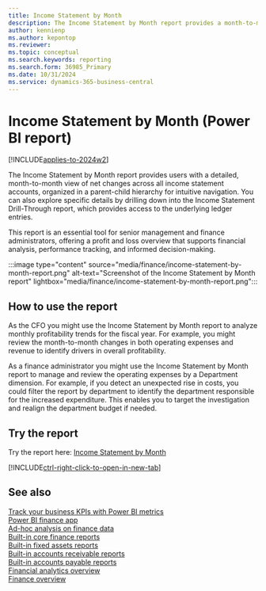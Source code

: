 ```yaml
---
title: Income Statement by Month
description: The Income Statement by Month report provides a month-to-month view of the net change for all income statement accounts. 
author: kennienp
ms.author: kepontop
ms.reviewer:
ms.topic: conceptual
ms.search.keywords: reporting
ms.search.form: 36985_Primary
ms.date: 10/31/2024
ms.service: dynamics-365-business-central
---
```


# Income Statement by Month (Power BI report)

[!INCLUDE[applies-to-2024w2](includes/applies-to-2024w2.md)]

The Income Statement by Month report provides users with a detailed, month-to-month view of net changes across all income statement accounts, organized in a parent-child hierarchy for intuitive navigation. You can also explore specific details by drilling down into the Income Statement Drill-Through report, which provides access to the underlying ledger entries.

This report is an essential tool for senior management and finance administrators, offering a profit and loss overview that supports financial analysis, performance tracking, and informed decision-making.

:::image type="content" source="media/finance/income-statement-by-month-report.png" alt-text="Screenshot of the Income Statement by Month report" lightbox="media/finance/income-statement-by-month-report.png":::


## How to use the report

As the CFO you might use the Income Statement by Month report to analyze monthly profitability trends for the fiscal year. For example, you might review the month-to-month changes in both operating expenses and revenue to identify drivers in overall profitability.

As a finance administrator you might use the Income Statement by Month report to manage and review the operating expenses by a Department dimension. For example, if you detect an unexpected rise in costs, you could filter the report by department to identify the department responsible for the increased expenditure. This enables you to target the investigation and realign the department budget if needed. 

<!-- ## Key Performance Indicators (KPIs)

- [**Net Change**](####)

## Data used in the report

The *Income Statement by Month* report use data from the following tables in [!INCLUDE[prod_short](includes/prod_short.md)]

- G/L Entry
- G/L Account -->

## Try the report

Try the report here: [Income Statement by Month](https://businesscentral.dynamics.com?page=36985)

[!INCLUDE[ctrl-right-click-to-open-in-new-tab](includes/ctrl-right-click-to-open-in-new-tab.md)]


## See also

[Track your business KPIs with Power BI metrics](track-kpis-with-power-bi-metrics.md)   
[Power BI finance app](finance-powerbi-app.md)   
[Ad-hoc analysis on finance data](ad-hoc-analysis-finance.md)   
[Built-in core finance reports](finance-reports.md)  
[Built-in fixed assets reports](fa-reports.md)  
[Built-in accounts receivable reports](receivables-reports.md)  
[Built-in accounts payable reports](payables-reports.md)  
[Financial analytics overview](bi.md)   
[Finance overview](finance.md)    
